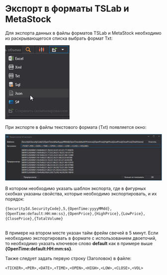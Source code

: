 # Экспорт в форматы TSLab и MetaStock

Для экспорта данных в файлы форматов TSLab и MetaStock необходимо из раскрывающегося списка выбрать формат Txt:

![hydra export](../../../../images/hydra_export.png)

При экспорте в файлы текстового формата (Txt) появляется окно: 

![hydra export TSLab Meta Stock 2](../../../../images/hydra_export_tslab_metastock_2.png)

В котором необходимо указать шаблон экспорта, где в фигурных скобках указаны свойства, которые необходимо экспортировать, и их порядок: 

```none
{SecurityId.SecurityCode},5,{OpenTime:yyyyMMdd},{OpenTime:default:HH:mm:ss},{OpenPrice},{HighPrice},{LowPrice},{ClosePrice},{TotalVolume}
	  				
```

В примере на втором месте указан тайм фрейм свечей в 5 минут. Если необходимо экспортировать в формате с использованием двоеточий, то необходимо указать ключевое слово **default** как в примере выше **{OpenTime:default:HH:mm:ss}**. 

Также следует задать первую строку (Заголовок) в файле: 

```none
<TICKER>,<PER>,<DATE>,<TIME>,<OPEN>,<HIGH>,<LOW>,<CLOSE>,<VOL>
	  				
```
